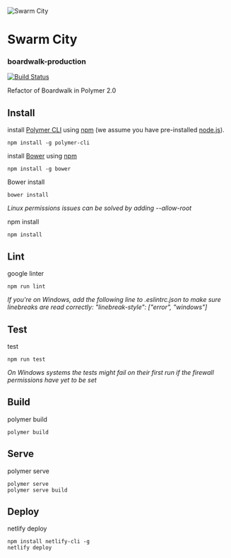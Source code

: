 ![Swarm City](https://github.com/swarmcity/sc-boardwalk-production/blob/master/images/icons/icon-48x48.png?raw=true "Swarm City")
# Swarm City
### boardwalk-production
[![Build Status](https://travis-ci.org/swarmcity/sc-boardwalk-production.svg?branch=master)](https://travis-ci.org/swarmcity/sc-boardwalk-production)

Refactor of Boardwalk in Polymer 2.0

## Install

install [Polymer CLI](https://github.com/Polymer/polymer-cli) using
[npm](https://www.npmjs.com) (we assume you have pre-installed [node.js](https://nodejs.org)).

    npm install -g polymer-cli
   
install [Bower](https://bower.io/) using [npm](https://www.npmjs.com)

    npm install -g bower

Bower install

    bower install
*Linux permissions issues can be solved by adding --allow-root*

npm install

    npm install

## Lint
google linter

    npm run lint

*If you're on Windows, add the following line to .eslintrc.json to make sure linebreaks are read correctly: 
    "linebreak-style": ["error", "windows"]*    

## Test
test

    npm run test
*On Windows systems the tests might fail on their first run if the firewall permissions have yet to be set*

## Build
polymer build

    polymer build

## Serve
polymer serve

    polymer serve
    polymer serve build

## Deploy
netlify deploy

    npm install netlify-cli -g
    netlify deploy